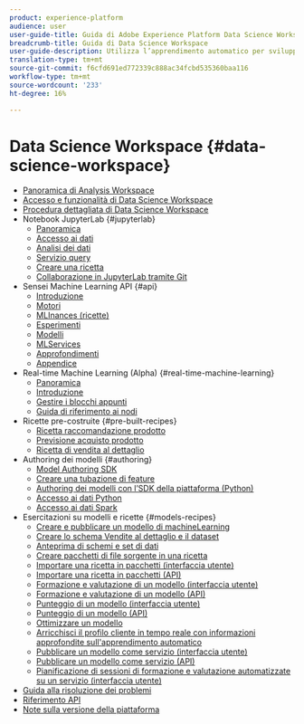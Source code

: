```yaml
---
product: experience-platform
audience: user
user-guide-title: Guida di Adobe Experience Platform Data Science Workspace
breadcrumb-title: Guida di Data Science Workspace
user-guide-description: Utilizza l’apprendimento automatico per sviluppare, addestrare e valutare modelli e ricette con Adobe Sensei e JupyterLab Notebooks.
translation-type: tm+mt
source-git-commit: f6cfd691ed772339c888ac34fcbd535360baa116
workflow-type: tm+mt
source-wordcount: '233'
ht-degree: 16%

---
```



# Data Science Workspace {#data-science-workspace}

* [Panoramica di Analysis Workspace](home.md)
* [Accesso e funzionalità di Data Science Workspace](access-features-dsw.md)
* [Procedura dettagliata di Data Science Workspace](walkthrough.md)
* Notebook JupyterLab {#jupyterlab}
   * [Panoramica](jupyterlab/overview.md)
   * [Accesso ai dati](jupyterlab/access-notebook-data.md)
   * [Analisi dei dati](jupyterlab/analyze-your-data.md)
   * [Servizio query](jupyterlab/query-service.md)
   * [Creare una ricetta](jupyterlab/create-a-recipe.md)
   * [Collaborazione in JupyterLab tramite Git](jupyterlab/using-git-for-collaboration.md)
* Sensei Machine Learning API {#api}
   * [Introduzione](api/getting-started.md)
   * [Motori](api/engines.md)
   * [MLInances (ricette)](api/mlinstances.md)
   * [Esperimenti](api/experiments.md)
   * [Modelli](api/models.md)
   * [MLServices](api/mlservices.md)
   * [Approfondimenti](api/insights.md)
   * [Appendice](api/appendix.md)
* Real-time Machine Learning (Alpha) {#real-time-machine-learning}
   * [Panoramica](real-time-machine-learning/home.md)
   * [Introduzione](real-time-machine-learning/getting-started.md)
   * [Gestire i blocchi appunti](real-time-machine-learning/rtml-authoring-notebook.md)
   * [Guida di riferimento ai nodi](real-time-machine-learning/node-reference.md)
* Ricette pre-costruite {#pre-built-recipes}
   * [Ricetta raccomandazione prodotto](pre-built-recipes/product-recommendations.md)
   * [Previsione acquisto prodotto](pre-built-recipes/product-purchase-prediction.md)
   * [Ricetta di vendita al dettaglio](pre-built-recipes/retail-sales.md)
* Authoring dei modelli {#authoring}
   * [Model Authoring SDK](authoring/sdk.md)
   * [Creare una tubazione di feature](authoring/feature-pipeline.md)
   * [Authoring dei modelli con l’SDK della piattaforma (Python)](authoring/platform-sdk.md)
   * [Accesso ai dati Python](authoring/python.md)
   * [Accesso ai dati Spark](authoring/spark.md)
* Esercitazioni su modelli e ricette {#models-recipes}
   * [Creare e pubblicare un modello di machineLearning](models-recipes/create-publish-model.md)
   * [Creare lo schema Vendite al dettaglio e il dataset](models-recipes/create-retails-sales-dataset.md)
   * [Anteprima di schemi e set di dati](models-recipes/preview-schema-data.md)
   * [Creare pacchetti di file sorgente in una ricetta](models-recipes/package-source-files-recipe.md)
   * [Importare una ricetta in pacchetti (interfaccia utente)](models-recipes/import-packaged-recipe-ui.md)
   * [Importare una ricetta in pacchetti (API)](models-recipes/import-packaged-recipe-api.md)
   * [Formazione e valutazione di un modello (interfaccia utente)](models-recipes/train-evaluate-model-ui.md)
   * [Formazione e valutazione di un modello (API)](models-recipes/train-evaluate-model-api.md)
   * [Punteggio di un modello (interfaccia utente)](models-recipes/score-model-ui.md)
   * [Punteggio di un modello (API)](models-recipes/score-model-api.md)
   * [Ottimizzare un modello](models-recipes/optimize-model.md)
   * [Arricchisci il profilo cliente in tempo reale con informazioni approfondite sull&#39;apprendimento automatico](models-recipes/enrich-profile.md)
   * [Pubblicare un modello come servizio (interfaccia utente)](models-recipes/publish-model-service-ui.md)
   * [Pubblicare un modello come servizio (API)](models-recipes/publish-model-service-api.md)
   * [Pianificazione di sessioni di formazione e valutazione automatizzate su un servizio (interfaccia utente)](models-recipes/schedule-models-ui.md)
* [Guida alla risoluzione dei problemi](troubleshooting-guide.md)
* [Riferimento API](https://www.adobe.io/apis/experienceplatform/home/api-reference.html#!acpdr/swagger-specs/sensei-ml-api.yaml)
* [Note sulla versione della piattaforma](https://www.adobe.com/go/platform-release-notes-en)